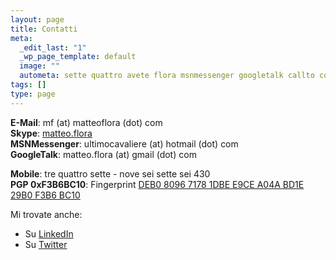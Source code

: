 ```yaml
--- 
layout: page
title: Contatti
meta: 
  _edit_last: "1"
  _wp_page_template: default
  image: ""
  autometa: sette quattro avete flora msnmessenger googletalk callto compatibilmente
tags: []
type: page
---
```

**E-Mail**: mf (at) matteoflora (dot) com  
**Skype**: [matteo.flora](callto://matteo.flora)  
**MSNMessenger**: ultimocavaliere (at) hotmail (dot) com  
**GoogleTalk**: matteo.flora (at) gmail (dot) com  
  
**Mobile**: tre quattro sette - nove sei sette sei 430  
**PGP 0xF3B6BC10**:  Fingerprint [DEB0 8096 7178 1DBE E9CE  A04A BD1E 29B0 F3B6 BC10](/download/pgpkey.asc)  
  
Mi trovate anche:  
  
*  Su [LinkedIn](http://www.linkedin.com/in/matteoflora)  
*  Su [Twitter](http://twitter.com/lastknight)  
